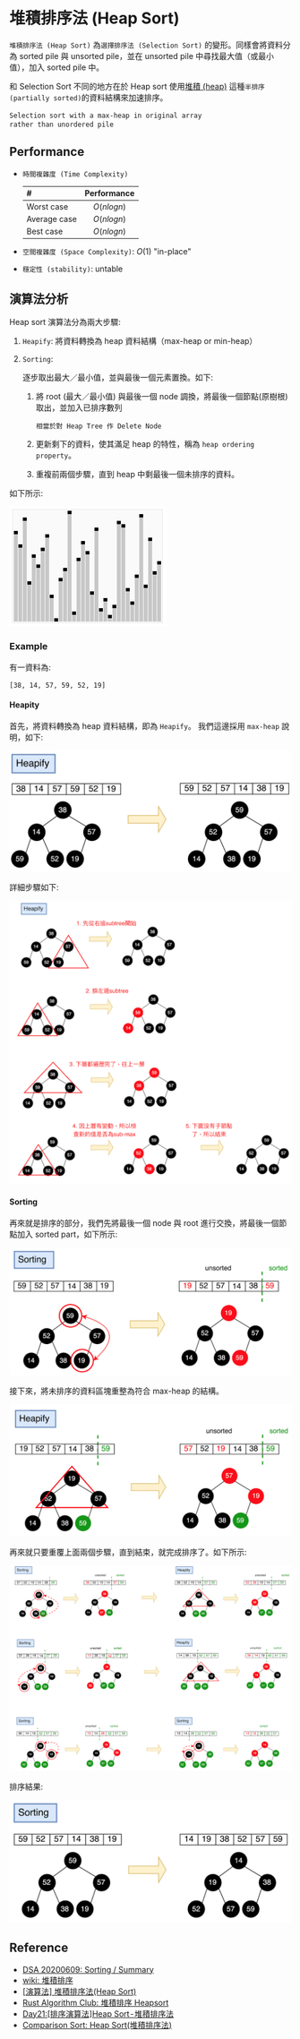 # 堆積排序法 (Heap Sort)

`堆積排序法 (Heap Sort)` 為`選擇排序法 (Selection Sort)` 的變形。同樣會將資料分為 sorted pile 與 unsorted pile，並在 unsorted pile 中尋找最大值（或最小值），加入 sorted pile 中。

和 Selection Sort 不同的地方在於 Heap sort 使用[堆積 (heap)](https://github.com/kaka-lin/Notes/tree/master/DSA/Tree/Binary%20Tree/Heap%20Tree) 這種`半排序 (partially sorted)`的資料結構來加速排序。

```
Selection sort with a max-heap in original array
rather than unordered pile
```

## Performance

- `時間複雜度 (Time Complexity)`

    | # | Performance  |
    | :- | :-: |
    | Worst case | $O(nlogn)$ |
    | Average case| $O(nlogn)$ |
    | Best case | $O(nlogn)$ |

- `空間複雜度 (Space Complexity)`: $O(1)$ "in-place"
- `穩定性 (stability)`: untable

## 演算法分析

Heap sort 演算法分為兩大步驟:

1. `Heapify`: 將資料轉換為 heap 資料結構（max-heap or min-heap）
2. `Sorting`:

    逐步取出最大／最小值，並與最後一個元素置換。如下:

    1. 將 root (最大／最小值) 與最後一個 node 調換，將最後一個節點(原樹根)取出，並加入已排序數列

        ```
        相當於對 Heap Tree 作 Delete Node
        ```

    2. 更新剩下的資料，使其滿足 heap 的特性，稱為 `heap ordering property`。
    3. 重複前兩個步驟，直到 heap 中剩最後一個未排序的資料。

如下所示:

![](images/heap_sort_animation.gif)

### Example

有一資料為:

```
[38, 14, 57, 59, 52, 19]
```

#### Heapity

首先，將資料轉換為 heap 資料結構，即為 `Heapify`。
我們這邊採用 `max-heap` 說明，如下:

![](images/heapity.png)

詳細步驟如下:

![](images/heapity_detail.png)

#### Sorting

再來就是排序的部分，我們先將最後一個 node 與 root 進行交換，將最後一個節點加入 sorted part，如下所示:

![](images/sorting_detail_1.png)

接下來，將未排序的資料區塊重整為符合 max-heap 的結構。

![](images/sorting_detail_2.png)

再來就只要重覆上面兩個步驟，直到結束，就完成排序了。如下所示:

![](images/sorting_detail_3.png)

排序結果:

![](images/sorting.png)

## Reference

- [DSA 20200609: Sorting / Summary](https://www.youtube.com/watch?v=cxbabnqtWsk&feature=youtu.be)
- [wiki: 堆積排序](https://zh.wikipedia.org/zh-tw/堆排序)
- [[演算法] 堆積排序法(Heap Sort)](http://notepad.yehyeh.net/Content/Algorithm/Sort/Heap/Heap.php)
- [Rust Algorithm Club: 堆積排序 Heapsort](https://rust-algo.club/sorting/heapsort/)
- [Day21:[排序演算法]Heap Sort - 堆積排序法 ](https://ithelp.ithome.com.tw/articles/10266206)
- [Comparison Sort: Heap Sort(堆積排序法)](https://alrightchiu.github.io/SecondRound/comparison-sort-heap-sortdui-ji-pai-xu-fa.html)
